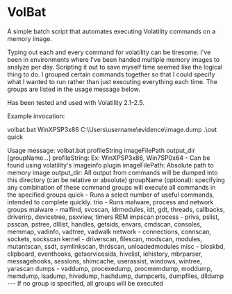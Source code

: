 # VolBat
A simple batch script that automates executing Volatility commands on a memory image. 

Typing out each and every command for volatility can be tiresome. I've been in environments where I've been handed multiple memory images to analyze per day. Scripting it out to save myself time seemed like the logical thing to do. I grouped certain commands together so that I could specify what I wanted to run rather than just executing everything each time. The groups are listed in the usage message below.

Has been tested and used with Volatility 2.1-2.5. 

Example invocation:

volbat.bat WinXPSP3x86 C:\Users\username\evidence\image.dump .\out quick


Usage message:
volbat.bat profileString imageFilePath output_dir [groupName...]
 profileString: Ex: WinXPSP3x86, Win7SP0x64
       - Can be found using volatility's imageinfo plugin
 imageFilePath: Absolute path to memory image
 output_dir: All output from commands will be dumped into this directory (can be relative or absolute)
 groupName (optional): specifying any combination of these command groups will execute all commands in the specified groups
       quick - Runs a select number of useful commands, intended to complete quickly.
       trio - Runs malware, process and network groups
       malware - malfind, svcscan, ldrmodules, idt, gdt, threads, callbacks,
                 driverirp, devicetree, psxview, timers REM impscan
       process - privs, pslist, psscan, pstree, dlllist, handles, getsids, envars, cmdscan,
                 consoles, memmap, vadinfo, vadtree, vadwalk
       network - connections, connscan, sockets, sockscan
       kernel - driverscan, filescan, modscan, modules, mutantscan, ssdt, symlinkscan,
                thrdscan, unloadedmodules
       misc - bioskbd, clipboard, eventhooks, getservicesids, hivelist, iehistory, mbrparser,
              messagehooks, sessions, shimcache, userassist, windows, wintree, yarascan
       dumps - vaddump, procexedump, procmemdump, moddump, memdump, lsadump, hivedump, hashdump,
               dumpcerts, dumpfiles, dlldump
        --- If no group is specified, all groups will be executed
